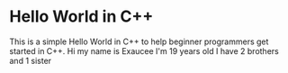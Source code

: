 # Hello World in C++

This is a simple Hello World in C++ to help beginner programmers get started in C++.
Hi my name is Exaucee 
I'm 19 years old 
I have 2 brothers and 1 sister 
